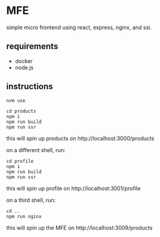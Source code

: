 # MFE
simple micro frontend using react, express, nginx, and ssi.

## requirements
- docker
- node.js

## instructions
```
nvm use
```
```
cd products
npm i
npm run build
npm run ssr
```

this will spin up products on http://localhost:3000/products


on a different shell, run:
```
cd profile
npm i
npm run build
npm run ssr
```

this will spin up profile on http://localhost:3001/profile


on a third shell, run:
```
cd ..
npm run nginx
```

this will spin up the MFE on http://localhost:3009/products
